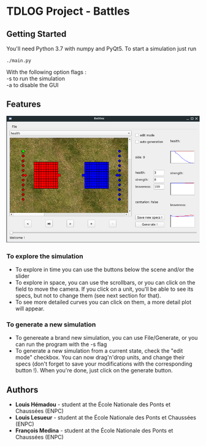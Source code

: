 # TDLOG Project - Battles

## Getting Started

You'll need Python 3.7 with numpy and PyQt5. To start a simulation just run

```
./main.py
```
With the following option flags :<br>
-s to run the simulation<br>
-a to disable the GUI

## Features

![The GUI](doc/capture.png)

### To explore the simulation
* To explore in time you can use the buttons below the scene and/or the slider
* To explore in space, you can use the scrollbars, or you can click on the field to move the camera. If you click on a unit, you'll be able to see its specs, but not to change them (see next section for that).
* To see more detailed curves you can click on them, a more detail plot will appear.

### To generate a new simulation
* To genereate a brand new simulation, you can use File/Generate, or you can run the program with the -s flag
* To generate a new simulation from a current state, check the "edit mode" checkbox. You can now drag'n'drop units, and change their specs (don't forget to save your modifications with the corresponding button !). When you're done, just click on the generate button.

## Authors


* **Louis Hémadou** - student at the École Nationale des Ponts et Chaussées (ENPC)
* **Louis Lesueur** - student at the École Nationale des Ponts et Chaussées (ENPC)
* **François Medina** - student at the École Nationale des Ponts et Chaussées (ENPC)

